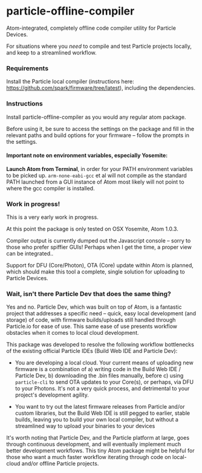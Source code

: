 # particle-offline-compiler

Atom-integrated, completely offline code compiler utility for Particle Devices.

For situations where you *need* to compile and test Particle projects locally, and keep to a streamlined workflow.


### Requirements

Install the Particle local compiler (instructions here: https://github.com/spark/firmware/tree/latest), including the dependencies.


### Instructions

Install particle-offline-compiler as you would any regular atom package.

Before using it, be sure to access the settings on the package and fill in the relevant paths and build options for your firmware – follow the prompts in the settings.

#### Important note on environment variables, especially Yosemite:
**Launch Atom from Terminal**, in order for your PATH environment variables to be picked up. `arm-none-eabi-gcc` et al will not compile as the standard PATH launched from a GUI instance of Atom most likely will not point to where the gcc compiler is installed.


### Work in progress!

This is a very early work in progress.

At this point the package is only tested on OSX Yosemite, Atom 1.0.3.

Compiler output is currently dumped out the Javascript console – sorry to those who prefer spiffier GUIs! Perhaps when I get the time, a proper view can be integrated..

Support for DFU (Core/Photon), OTA (Core) update within Atom is planned, which should make this tool a complete, single solution for uploading to Particle Devices.


### Wait, isn't there Particle Dev that does the same thing?

Yes and no. Particle Dev, which was built on top of Atom, is a fantastic project that addresses a specific need – quick, easy local development (and storage) of code, with firmware builds/uploads still handled through Particle.io for ease of use. This same ease of use presents workflow obstacles when it comes to local cloud development.

This package was developed to resolve the following workflow bottlenecks of the existing official Particle IDEs (Build Web IDE and Particle Dev):

* You are developing a local cloud. Your current means of uploading new firmware is a combination of a) writing code in the Build Web IDE / Particle Dev, b) downloading the .bin files manually, before c) using `particle-cli` to send OTA updates to your Core(s), or perhaps, via DFU to your Photons. It's not a very quick process, and detrimental to your project's development agility.

* You want to try out the latest firmware releases from Particle and/or custom libraries, but the Build Web IDE is still pegged to earlier, stable builds, leaving you to build your own local compiler, but without a streamlined way to upload your binaries to your devices

It's worth noting that Particle Dev, and the Particle platform at large, goes through continuous development, and will eventually implement much better development workflows. This tiny Atom package might be helpful for those who want a much faster workflow iterating through code on local-cloud and/or offline Particle projects.
